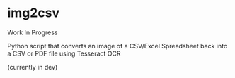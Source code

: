 # img2csv

Work In Progress

Python script that converts an image of a CSV/Excel Spreadsheet back into a CSV or PDF file using Tesseract OCR

(currently in dev)

